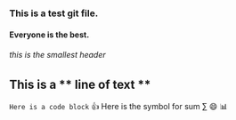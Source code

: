 ### This is a test git file.
#### Everyone is the best.
###### this is the smallest header
## This is a ** line of text **
`Here is a code block`
:thumbsup:
Here is the symbol for sum &#8721;
:smile:
:bar_chart: 
